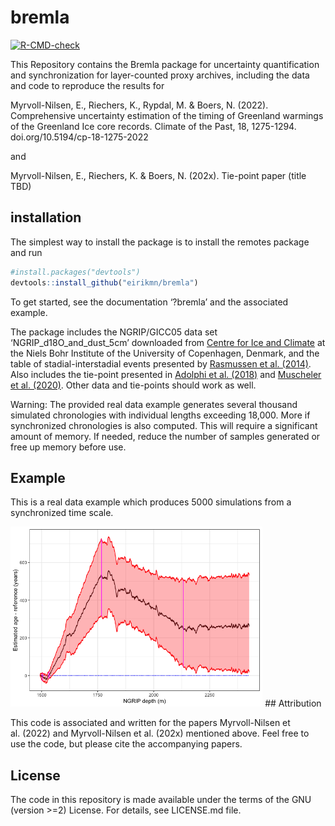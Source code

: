 
<!-- README.md is generated from README.Rmd. Please edit that file -->

# bremla

<!-- badges: start -->

[![R-CMD-check](https://github.com/eirikmn/bremla/actions/workflows/R-CMD-check.yaml/badge.svg)](https://github.com/eirikmn/bremla/actions/workflows/R-CMD-check.yaml)
<!-- badges: end -->

This Repository contains the Bremla package for uncertainty
quantification and synchronization for layer-counted proxy archives,
including the data and code to reproduce the results for

Myrvoll-Nilsen, E., Riechers, K., Rypdal, M. & Boers, N. (2022).
Comprehensive uncertainty estimation of the timing of Greenland warmings
of the Greenland Ice core records. Climate of the Past, 18, 1275-1294.
doi.org/10.5194/cp-18-1275-2022

and

Myrvoll-Nilsen, E., Riechers, K. & Boers, N. (202x). Tie-point paper
(title TBD)

## installation

The simplest way to install the package is to install the remotes
package and run

``` r
#install.packages("devtools")
devtools::install_github("eirikmn/bremla")
```

To get started, see the documentation ‘?bremla’ and the associated
example.

The package includes the NGRIP/GICC05 data set ‘NGRIP_d18O_and_dust_5cm’
downloaded from [Centre for Ice and Climate](iceandclimate.nbi.ku.dk) at
the Niels Bohr Institute of the University of Copenhagen, Denmark, and
the table of stadial-interstadial events presented by [Rasmussen et
al. (2014)](https://www.sciencedirect.com/science/article/pii/S0277379114003485).
Also includes the tie-point presented in [Adolphi et
al. (2018)](https://cp.copernicus.org/articles/14/1755/2018/) and
[Muscheler et
al. (2020)](https://www.cambridge.org/core/journals/radiocarbon/article/testing-and-improving-the-intcal20-calibration-curve-with-independent-records/D72D9214C47FE9441B5E730D33DCCE3D).
Other data and tie-points should work as well.

Warning: The provided real data example generates several thousand
simulated chronologies with individual lengths exceeding 18,000. More if
synchronized chronologies is also computed. This will require a
significant amount of memory. If needed, reduce the number of samples
generated or free up memory before use.

## Example

This is a real data example which produces 5000 simulations from a
synchronized time scale.

<img src="man/figures/README-plot-1.png" width="80%" /> \## Attribution

This code is associated and written for the papers Myrvoll-Nilsen et
al. (2022) and Myrvoll-Nilsen et al. (202x) mentioned above. Feel free
to use the code, but please cite the accompanying papers.

## License

The code in this repository is made available under the terms of the GNU
(version \>=2) License. For details, see LICENSE.md file.
